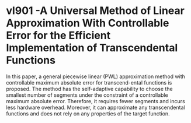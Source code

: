 # vl901 -A Universal Method of Linear Approximation With Controllable Error for the Efficient Implementation of Transcendental Functions
In this paper, a general piecewise linear (PWL) approximation method with controllable maximum absolute error for transcend-ental functions is proposed. The
method has the self-adaptive capability to choose the smallest number of segments under the constraint of a controllable maximum absolute error. Therefore, it requires fewer segments and incurs less hardware overhead. Moreover, it can approximate any transcendental functions and does not rely on any properties of the target function.
